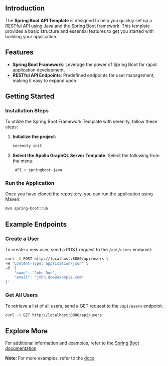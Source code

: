 ## Introduction

The **Spring Boot API Template** is designed to help you quickly set up a RESTful API using Java and the Spring Boot framework. This template provides a basic structure and essential features to get you started with building your application.

## Features

- **Spring Boot Framework**: Leverage the power of Spring Boot for rapid application development.
- **RESTful API Endpoints**: Predefined endpoints for user management, making it easy to expand upon.

## Getting Started

### Installation Steps
To utilize the Spring Boot Framework Template with serenity, follow these steps:

1. **Initialize the project**:
   ```bash
   serenity init
   ```
2. **Select the Apollo GraphQL Server Template**:
Select the following from the menu:
   ```bash
    API > springboot-java
    ```

### Run the Application
Once you have cloned the repository, you can run the application using Maven:
```bash
mvn spring-boot:run
```

## Example Endpoints

### Create a User
To create a new user, send a POST request to the `/api/users` endpoint:
```bash
curl -X POST http://localhost:8080/api/users \
-H "Content-Type: application/json" \
-d '{
    "name": "John Doe",
    "email": "john.doe@example.com"
}'
```

### Get All Users
To retrieve a list of all users, send a GET request to the `/api/users` endpoint:
```bash
curl -X GET http://localhost:8080/api/users
```

## Explore More
For additional information and examples, refer to the [Spring Boot documentation](https://spring.io/projects/spring-boot/)

**Note**: For more examples, refer to the [docs](https://github.com/Abhishek-Mallick/serenity/tree/main/template/API/Hasura-GraphQL/docs.md)
